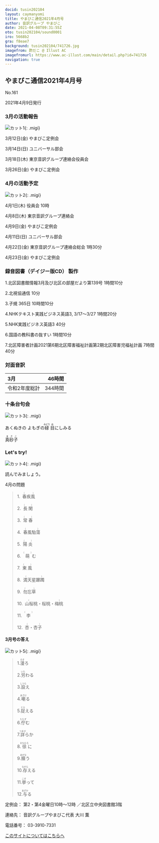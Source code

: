 ```yaml
---
docid: tusin202104
layout: caymanyomi
title: やまびこ通信2021年4月号
author: 音訳グループ やまびこ
date: 2021-04-08T09:31:55Z
oto: tusin202104/sound0001
iro: 5668b2
gra: f8eae7
background: tusin202104/741726.jpg
imagefrom: 酢だこ @ Illust AC
imagefromurl: https://www.ac-illust.com/main/detail.php?id=741726
navigation: true
---
```



## <span data-dur="4.121" data-begin="2.750" id="xmri_0001" markdown="1">やまびこ通信2021年4月号</span>

<span data-dur="2.571" data-begin="6.871" id="xmri_0002" markdown="1">No.161</span>

<span data-dur="4.592" data-begin="9.442" id="xmri_0003" markdown="1">2021年4月9日発行</span>


### <span data-dur="2.738" data-begin="19.181" id="xmri_0006" markdown="1">3月の活動報告</span>

![カット1](media/tusin202104/cut1.png){: .migi}

<span data-dur="2.349" data-begin="23.769" id="xmri_0008" markdown="1">3月12日(金)</span>
<span data-dur="2.602" data-begin="26.118" id="xmri_0009" markdown="1">やまびこ定例会</span>

<span data-dur="2.334" data-begin="28.720" id="xmri_000A" markdown="1">3月14日(日)</span>
<span data-dur="2.504" data-begin="31.054" id="xmri_000B" markdown="1">ユニバーサル部会</span>

<span data-dur="2.527" data-begin="33.558" id="xmri_000C" markdown="1">3月18日(木)</span>
<span data-dur="4.273" data-begin="36.085" id="xmri_000D" markdown="1">東京音訳グループ連絡会役員会</span>

<span data-dur="2.564" data-begin="40.358" id="xmri_000E" markdown="1">3月26日(金)</span>
<span data-dur="4.003" data-begin="42.922" id="xmri_000F" markdown="1">やまびこ定例会</span>


### <span data-dur="2.504" data-begin="46.925" id="xmri_0010" markdown="1">4月の活動予定</span>

![カット2](media/tusin202104/cut2.png){: .migi}

<span data-dur="2.144" data-begin="51.279" id="xmri_0012" markdown="1">4月1日(木)</span>
<span data-dur="2.75" data-begin="53.423" id="xmri_0013" markdown="1">役員会 10時</span>

<span data-dur="2.022" data-begin="56.173" id="xmri_0014" markdown="1">4月8日(木)</span>
<span data-dur="3.364" data-begin="58.195" id="xmri_0015" markdown="1">東京音訳グループ連絡会</span>

<span data-dur="2.11" data-begin="61.559" id="xmri_0016" markdown="1">4月9日(金)</span>
<span data-dur="2.603" data-begin="63.669" id="xmri_0017" markdown="1">やまびこ定例会</span>

<span data-dur="2.397" data-begin="66.272" id="xmri_0018" markdown="1">4月11日(日)</span>
<span data-dur="2.503" data-begin="68.669" id="xmri_0019" markdown="1">ユニバーサル部会</span>

<span data-dur="2.355" data-begin="71.172" id="xmri_001A" markdown="1">4月22日(金)</span>
<span data-dur="5.088" data-begin="73.527" id="xmri_001B" markdown="1">東京音訳グループ連絡会総会 1時30分</span>

<span data-dur="2.475" data-begin="78.615" id="xmri_001C" markdown="1">4月23日(金)</span>
<span data-dur="4.003" data-begin="81.090" id="xmri_001D" markdown="1">やまびこ定例会</span>


### <span data-dur="4.731" data-begin="85.093" id="xmri_001E" markdown="1">録音図書（デイジー版CD） 製作</span>




<span data-dur="0.816" data-begin="91.374" id="xmri_0020" markdown="1">1.</span><span data-dur="5.929" data-begin="92.190" id="xmri_0021" markdown="1">北区図書館情報3月及び北区の部屋だより第139号</span>
<span data-dur="2.468" data-begin="98.119" id="xmri_0022" markdown="1">1時間10分</span>


<span data-dur="0.704" data-begin="100.587" id="xmri_0023" markdown="1">2.</span><span data-dur="1.628" data-begin="101.291" id="xmri_0024" markdown="1">北視協通信</span>
<span data-dur="1.886" data-begin="102.919" id="xmri_0025" markdown="1">10分</span>


<span data-dur="0.87" data-begin="104.805" id="xmri_0026" markdown="1">3.</span><span data-dur="3.853" data-begin="105.675" id="xmri_0027" markdown="1">子規 365日</span>
<span data-dur="2.461" data-begin="109.528" id="xmri_0028" markdown="1">10時間10分</span>


<span data-dur="0.798" data-begin="111.989" id="xmri_0029" markdown="1">4.</span><span data-dur="3.615" data-begin="112.787" id="xmri_002A" markdown="1">NHKテキスト実践ビジネス英語3,</span>
<span data-dur="3.792" data-begin="116.402" id="xmri_002B" markdown="1">3/17～3/27</span>
<span data-dur="2.593" data-begin="120.194" id="xmri_002C" markdown="1">1時間20分</span>


<span data-dur="0.715" data-begin="122.787" id="xmri_002D" markdown="1">5.</span><span data-dur="2.874" data-begin="123.502" id="xmri_002E" markdown="1">NHK実践ビジネス英語3</span>
<span data-dur="2.09" data-begin="126.376" id="xmri_002F" markdown="1">40分</span>


<span data-dur="0.859" data-begin="128.466" id="xmri_0030" markdown="1">6.</span><span data-dur="2.178" data-begin="129.325" id="xmri_0031" markdown="1">国語の教科書の抜すい</span>
<span data-dur="2.468" data-begin="131.503" id="xmri_0032" markdown="1">1時間10分</span>


<span data-dur="0.828" data-begin="133.971" id="xmri_0033" markdown="1">7.</span><span data-dur="7.911" data-begin="134.799" id="xmri_0034" markdown="1">北区障害者計画2021第6期北区障害福祉計画第2期北区障害児福祉計画</span>
<span data-dur="4.105" data-begin="142.710" id="xmri_0035" markdown="1">7時間40分</span>


### <span data-dur="2.666" data-begin="146.815" id="xmri_0036" markdown="1">対面音訳</span>

<span data-dur="1.18" data-begin="149.481" id="xmri_0037" markdown="1">3月</span>|<span data-dur="2.479" data-begin="150.661" id="xmri_0038" markdown="1">46時間</span>
|:---|---:|
<span data-dur="1.95" data-begin="153.140" id="xmri_0039" markdown="1">令和2年度総計</span>|<span data-dur="4.297" data-begin="155.090" id="xmri_003A" markdown="1">344時間</span>


### <span data-dur="3.468" data-begin="159.387" id="xmri_003B" markdown="1">十条台句会</span>

![カット3](media/tusin202104/cut3.png){: .migi}

<span data-dur="10.644" data-begin="164.005" id="xmri_003D" markdown="1">あくぬきの
よもぎの<ruby class="ruby_level_3">緑<rp>(</rp><rt>みどり</rt><rp>)</rp></ruby>
<ruby class="ruby_level_1">目<rp>(</rp><rt>め</rt><rp>)</rp></ruby>にしみる</span>

<span data-dur="3.279" data-begin="174.649" id="xmri_0043" markdown="1" class="haigo"><ruby class="ruby_level_3">真<rp>(</rp><rt>ま</rt><rp>)</rp></ruby><ruby class="ruby_level_6">砂<rp>(</rp><rt>さ</rt><rp>)</rp></ruby><ruby class="ruby_level_1">子<rp>(</rp><rt>こ</rt><rp>)</rp></ruby></span>

### <span data-dur="2.449" data-begin="178.428" id="xmri_0045" markdown="1">Let's try!</span>

![カット4](media/tusin202104/cut4.png){: .migi}

<span data-dur="2.787" data-begin="182.727" id="xmri_0047" markdown="1">読んでみましょう。</span>

<span data-dur="2.748" data-begin="185.514" id="xmri_0048" markdown="1">4月の問題</span>

<blockquote markdown="1">
1.&ensp;<ruby class="ruby_level_7">春疾風<rp>(</rp><rt>（　　　）</rt><rp>)</rp></ruby>

2.&ensp;<ruby class="ruby_level_7">長閑<rp>(</rp><rt>（　　　）</rt><rp>)</rp></ruby>

3.&ensp;<ruby class="ruby_level_5">常春<rp>(</rp><rt>（　　　）</rt><rp>)</rp></ruby>

4.&ensp;<ruby>春風駘蕩<rp>(</rp><rt>（　　　）</rt><rp>)</rp></ruby>

5.&ensp;<ruby class="ruby_level_7">陽炎<rp>(</rp><rt>（　　　）</rt><rp>)</rp></ruby>

6.&ensp;<ruby>萌<rp>(</rp><rt>（　　　）</rt><rp>)</rp></ruby>む

7.&ensp;<ruby class="ruby_level_2">東風<rp>(</rp><rt>（　　　）</rt><rp>)</rp></ruby>

8.&ensp;<ruby>満天星躑躅<rp>(</rp><rt>（　　　）</rt><rp>)</rp></ruby>

9.&ensp;<ruby>勿忘草<rp>(</rp><rt>（　　　）</rt><rp>)</rp></ruby>

10.&ensp;<ruby class="ruby_level_7">山桜桃・桜桃・梅桃<rp>(</rp><rt>（　　　）</rt><rp>)</rp></ruby>

11.&ensp;<ruby>李<rp>(</rp><rt>（　　　）</rt><rp>)</rp></ruby>

12.&ensp;<ruby>杏・杏子<rp>(</rp><rt>（　　　）</rt><rp>)</rp></ruby>

</blockquote>

#### <span data-dur="2.351" data-begin="192.087" id="xmri_004A" markdown="1">3月号の答え</span>

![カット5](media/tusin202104/cut5.png){: .migi}

<blockquote markdown="1">
<span data-dur="0.815" data-begin="196.288" id="xmri_004C" markdown="1">1.</span><span data-dur="1.514" data-begin="197.103" id="xmri_004D" markdown="1"><ruby class="ruby_level_7">漫<rp>(</rp><rt>そぞ</rt><rp>)</rp></ruby>ろ</span>


<span data-dur="0.704" data-begin="198.617" id="xmri_004E" markdown="1">2.</span><span data-dur="1.495" data-begin="199.321" id="xmri_004F" markdown="1"><ruby class="ruby_level_4">労<rp>(</rp><rt>いた</rt><rp>)</rp></ruby>わる</span>


<span data-dur="0.87" data-begin="200.816" id="xmri_0050" markdown="1">3.</span><span data-dur="1.558" data-begin="201.686" id="xmri_0051" markdown="1"><ruby class="ruby_level_5">設<rp>(</rp><rt>しつら</rt><rp>)</rp></ruby>え</span>


<span data-dur="0.797" data-begin="203.244" id="xmri_0052" markdown="1">4.</span><span data-dur="1.51" data-begin="204.041" id="xmri_0053" markdown="1"><ruby>嘲<rp>(</rp><rt>あざけ</rt><rp>)</rp></ruby>る</span>


<span data-dur="0.715" data-begin="205.551" id="xmri_0054" markdown="1">5.</span><span data-dur="1.456" data-begin="206.266" id="xmri_0055" markdown="1"><ruby>捉<rp>(</rp><rt>とら</rt><rp>)</rp></ruby>える</span>


<span data-dur="0.859" data-begin="207.722" id="xmri_0056" markdown="1">6.</span><span data-dur="1.551" data-begin="208.581" id="xmri_0057" markdown="1"><ruby>佇<rp>(</rp><rt>たたず</rt><rp>)</rp></ruby>む</span>


<span data-dur="0.828" data-begin="210.132" id="xmri_0058" markdown="1">7.</span><span data-dur="1.737" data-begin="210.960" id="xmri_0059" markdown="1"><ruby class="ruby_level_7">詳<rp>(</rp><rt>つまび</rt><rp>)</rp></ruby>らか</span>


<span data-dur="0.847" data-begin="212.697" id="xmri_005A" markdown="1">8.</span><span data-dur="1.643" data-begin="213.544" id="xmri_005B" markdown="1"><ruby class="ruby_level_7">徐<rp>(</rp><rt>おもむろ</rt><rp>)</rp></ruby>に</span>


<span data-dur="0.813" data-begin="215.187" id="xmri_005C" markdown="1">9.</span><span data-dur="1.494" data-begin="216.000" id="xmri_005D" markdown="1"><ruby>贖<rp>(</rp><rt>あがな</rt><rp>)</rp></ruby>う</span>


<span data-dur="0.801" data-begin="217.494" id="xmri_005E" markdown="1">10.</span><span data-dur="1.6" data-begin="218.295" id="xmri_005F" markdown="1"><ruby class="ruby_level_6">存<rp>(</rp><rt>ながら</rt><rp>)</rp></ruby>える</span>


<span data-dur="1.098" data-begin="219.895" id="xmri_0060" markdown="1">11.</span><span data-dur="1.59" data-begin="220.993" id="xmri_0061" markdown="1"><ruby class="ruby_level_4">挙<rp>(</rp><rt>こぞ</rt><rp>)</rp></ruby>って</span>


<span data-dur="0.946" data-begin="222.583" id="xmri_0062" markdown="1">12.</span><span data-dur="1.491" data-begin="223.529" id="xmri_0063" markdown="1"><ruby class="ruby_level_7">与<rp>(</rp><rt>あずか</rt><rp>)</rp></ruby>る</span>

</blockquote>


<span data-dur="1.205" data-begin="225.020" id="xmri_0064" markdown="1">定例会：</span>
<span data-dur="3.237" data-begin="226.225" id="xmri_0065" markdown="1">第2・第4金曜日10時～12時</span>
<span data-dur="3.047" data-begin="229.462" id="xmri_0066" markdown="1">／北区立中央図書館3階</span>  

<span data-dur="1.319" data-begin="232.509" id="xmri_0067" markdown="1">連絡先：</span>
<span data-dur="3.944" data-begin="233.828" id="xmri_0068" markdown="1">音訳グループやまびこ代表 大川 薫</span>  

<span data-dur="1.409" data-begin="237.772" id="xmri_0069" markdown="1">電話番号：</span>
<span data-dur="4.305" data-begin="239.181" id="xmri_006A" markdown="1">03-3910-7331</span>  

<a data-dur="5.93" data-begin="243.486" id="xmri_006B" markdown="1" href="mailto:ymbk2016ml@gmail.com?Subject=やまびこウェブサイトについて">このサイトについてはこちらへ</a>


